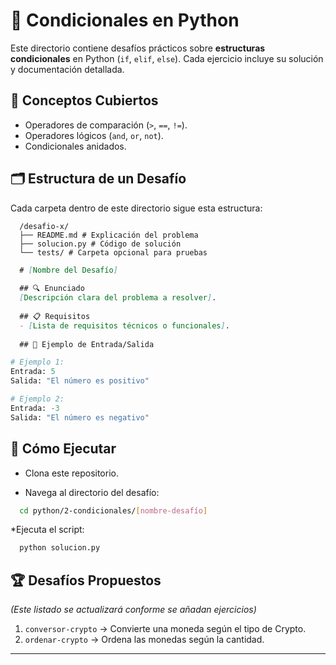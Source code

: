 # 📌 Condicionales en Python

Este directorio contiene desafíos prácticos sobre **estructuras condicionales** en Python (`if`, `elif`, `else`). Cada ejercicio incluye su solución y documentación detallada.

## 🧠 Conceptos Cubiertos
- Operadores de comparación (`>`, `==`, `!=`).
- Operadores lógicos (`and`, `or`, `not`).
- Condicionales anidados.

## 🗂️ Estructura de un Desafío
Cada carpeta dentro de este directorio sigue esta estructura:

```
  /desafio-x/
  ├── README.md # Explicación del problema
  ├── solucion.py # Código de solución
  └── tests/ # Carpeta opcional para pruebas
```

```markdown
  # [Nombre del Desafío]
  
  ## 🔍 Enunciado
  [Descripción clara del problema a resolver].
  
  ## 📋 Requisitos
  - [Lista de requisitos técnicos o funcionales].
  
  ## 🎯 Ejemplo de Entrada/Salida
```

```python
# Ejemplo 1:
Entrada: 5
Salida: "El número es positivo"

# Ejemplo 2:
Entrada: -3
Salida: "El número es negativo"
```

## 🚀 Cómo Ejecutar

* Clona este repositorio.  

* Navega al directorio del desafío:  

```bash
  cd python/2-condicionales/[nombre-desafío]
```

*Ejecuta el script:

```bash
  python solucion.py
```

## 🏆 Desafíos Propuestos
*(Este listado se actualizará conforme se añadan ejercicios)*
1. `conversor-crypto` → Convierte una moneda según el tipo de Crypto.
2. `ordenar-crypto` → Ordena las monedas según la cantidad.

---
